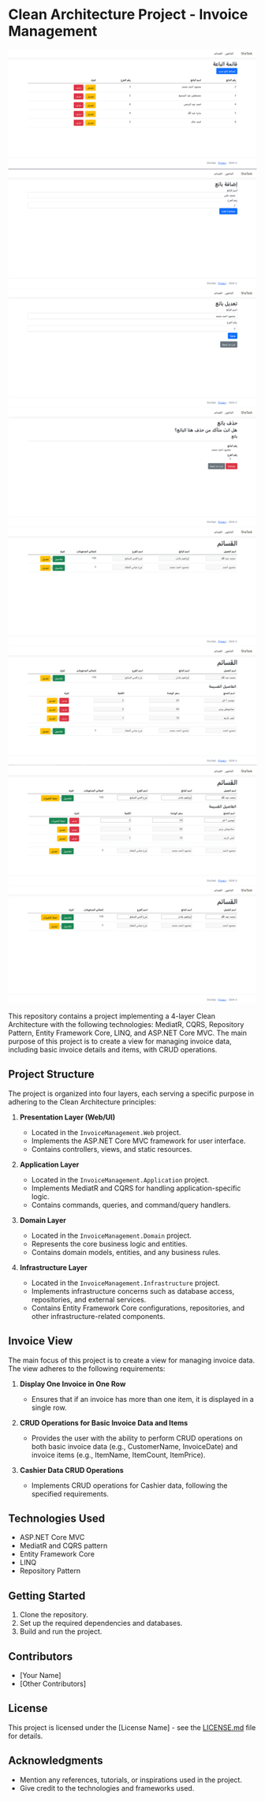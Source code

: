 # Clean Architecture Project - Invoice Management
![ListAllUsers](ShaTask/ShaTask/wwwroot/img/Listingallcashiers.png)
![AddNewCashier](ShaTask/ShaTask/wwwroot/img/AddNewCashier.png)
![UpdateACashier](ShaTask/ShaTask/wwwroot/img/UpdateACashier.png)
![DeleteACashier](ShaTask/ShaTask/wwwroot/img/DeleteACashier.png)
![ListAllInvoices](ShaTask/ShaTask/wwwroot/img/ListAllInvoices.png)
![ListingAllInvoiceItems](ShaTask/ShaTask/wwwroot/img/ListingAllInvoiceItems.png)
![UpdateInvoiceData](ShaTask/ShaTask/wwwroot/img/UpdateInvoiceData.png)
![UpdateinvoiceHeader](ShaTask/ShaTask/wwwroot/img/UpdateInvoiceHeader.png)

This repository contains a project implementing a 4-layer Clean Architecture with the following technologies: MediatR, CQRS, Repository Pattern, Entity Framework Core, LINQ, and ASP.NET Core MVC. The main purpose of this project is to create a view for managing invoice data, including basic invoice details and items, with CRUD operations.

## Project Structure

The project is organized into four layers, each serving a specific purpose in adhering to the Clean Architecture principles:

1. **Presentation Layer (Web/UI)**
   - Located in the `InvoiceManagement.Web` project.
   - Implements the ASP.NET Core MVC framework for user interface.
   - Contains controllers, views, and static resources.

2. **Application Layer**
   - Located in the `InvoiceManagement.Application` project.
   - Implements MediatR and CQRS for handling application-specific logic.
   - Contains commands, queries, and command/query handlers.

3. **Domain Layer**
   - Located in the `InvoiceManagement.Domain` project.
   - Represents the core business logic and entities.
   - Contains domain models, entities, and any business rules.

4. **Infrastructure Layer**
   - Located in the `InvoiceManagement.Infrastructure` project.
   - Implements infrastructure concerns such as database access, repositories, and external services.
   - Contains Entity Framework Core configurations, repositories, and other infrastructure-related components.

## Invoice View

The main focus of this project is to create a view for managing invoice data. The view adheres to the following requirements:

1. **Display One Invoice in One Row**
   - Ensures that if an invoice has more than one item, it is displayed in a single row.

2. **CRUD Operations for Basic Invoice Data and Items**
   - Provides the user with the ability to perform CRUD operations on both basic invoice data (e.g., CustomerName, InvoiceDate) and invoice items (e.g., ItemName, ItemCount, ItemPrice).

3. **Cashier Data CRUD Operations**
   - Implements CRUD operations for Cashier data, following the specified requirements.

## Technologies Used

- ASP.NET Core MVC
- MediatR and CQRS pattern
- Entity Framework Core
- LINQ
- Repository Pattern

## Getting Started

1. Clone the repository.
2. Set up the required dependencies and databases.
3. Build and run the project.

## Contributors

- [Your Name]
- [Other Contributors]

## License

This project is licensed under the [License Name] - see the [LICENSE.md](LICENSE.md) file for details.

## Acknowledgments

- Mention any references, tutorials, or inspirations used in the project.
- Give credit to the technologies and frameworks used.

